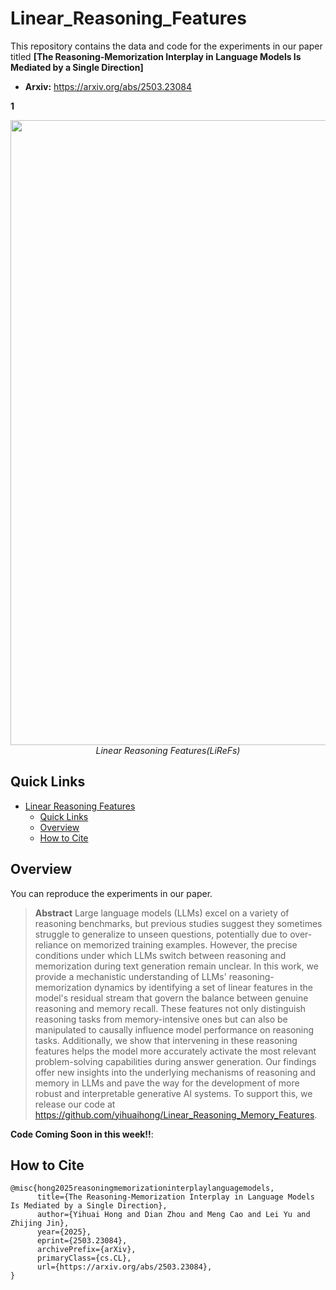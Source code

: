 # Linear_Reasoning_Features


This repository contains the data and code for the experiments in our paper titled **[The Reasoning-Memorization Interplay in Language Models Is Mediated by a Single Direction]**

* **Arxiv:** https://arxiv.org/abs/2503.23084


**1**
<p align="center">
  <img src="https://github.com/yihuaihong/ConceptVectors.github.io/blob/main/static/images/interp_reasoning.jpg" width="1000"></a>
  <br />
  <em>Linear Reasoning Features(LiReFs)</em>
</p>


## Quick Links
- [Linear Reasoning Features](#lirefs)
  - [Quick Links](#quick-links)
  - [Overview](#overview)
  - [How to Cite](#how-to-cite)

## Overview
You can reproduce the experiments in our paper.

> **Abstract**
> Large language models (LLMs) excel on a variety of reasoning benchmarks, but previous studies suggest they sometimes struggle to generalize to unseen questions, potentially due to over-reliance on memorized training examples. However, the precise conditions under which LLMs switch between reasoning and memorization during text generation remain unclear. In this work, we provide a mechanistic understanding of LLMs' reasoning-memorization dynamics by identifying a set of linear features in the model's residual stream that govern the balance between genuine reasoning and memory recall. These features not only distinguish reasoning tasks from memory-intensive ones but can also be manipulated to causally influence model performance on reasoning tasks. Additionally, we show that intervening in these reasoning features helps the model more accurately activate the most relevant problem-solving capabilities during answer generation. Our findings offer new insights into the underlying mechanisms of reasoning and memory in LLMs and pave the way for the development of more robust and interpretable generative AI systems. To support this, we release our code at https://github.com/yihuaihong/Linear_Reasoning_Memory_Features.


**Code Coming Soon in this week!!**:



## How to Cite
```
@misc{hong2025reasoningmemorizationinterplaylanguagemodels,
      title={The Reasoning-Memorization Interplay in Language Models Is Mediated by a Single Direction}, 
      author={Yihuai Hong and Dian Zhou and Meng Cao and Lei Yu and Zhijing Jin},
      year={2025},
      eprint={2503.23084},
      archivePrefix={arXiv},
      primaryClass={cs.CL},
      url={https://arxiv.org/abs/2503.23084}, 
}
```

